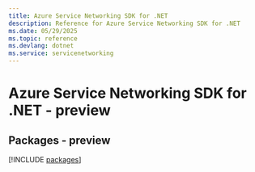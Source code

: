 ```yaml
---
title: Azure Service Networking SDK for .NET
description: Reference for Azure Service Networking SDK for .NET
ms.date: 05/29/2025
ms.topic: reference
ms.devlang: dotnet
ms.service: servicenetworking
---
```

# Azure Service Networking SDK for .NET - preview
## Packages - preview
[!INCLUDE [packages](service-networking-index.md)]